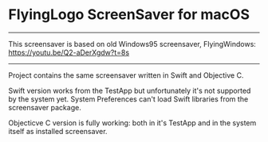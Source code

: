 # FlyingLogo ScreenSaver for macOS
------

This screensaver is based on old Windows95 screensaver, FlyingWindows:
https://youtu.be/Q2-aDerXgdw?t=8s

------

Project contains the same screensaver written in Swift and Objective C.

Swift version works from the TestApp but unfortunately it's not supported by the system yet. System Preferences can't load Swift libraries from the screensaver package.

Objecticve C version is fully working: both in it's TestApp and in the system itself as installed screensaver.
